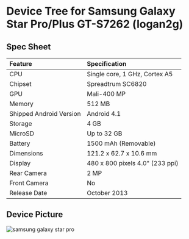 # Device Tree for Samsung Galaxy Star Pro/Plus GT-S7262 (logan2g)

## Spec Sheet

| Feature                 | Specification                     |
| :---------------------- | :-------------------------------- |
| CPU                     | Single core, 1 GHz, Cortex A5     |
| Chipset                 | Spreadtrum SC6820                 |
| GPU                     | Mali-400 MP                       |
| Memory                  | 512 MB                            |
| Shipped Android Version | Android 4.1                       |
| Storage                 | 4 GB                              |
| MicroSD                 | Up to 32 GB                       |
| Battery                 | 1500 mAh (Removable)              |
| Dimensions              | 121.2 x 62.7 x 10.6 mm            |
| Display                 | 480 x 800 pixels 4.0" (233 ppi)   |
| Rear Camera             | 2 MP                              |
| Front Camera            | No                                |
| Release Date            | October 2013                      |

## Device Picture

![samsung galaxy star pro](https://www.f3compare.com/wp-content/uploads/2018/04/Samsung-Galaxy-Star-Pro_1.jpg "samsung galaxy star pro")
